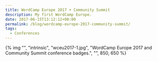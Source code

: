 ```yaml
---
title: WordCamp Europe 2017 + Community Summit
description: My first WordCamp Europe.
date: 2017-06-15T13:12:12+00:00
permalink: /blog/wordcamp-europe-2017-community-summit/
tags:
  - Conferences
---
```


{% img "", "intrinsic", "wceu2017-1.jpg", "WordCamp Europe 2017 and Community Summit conference badges.", "", 850, 650 %}
